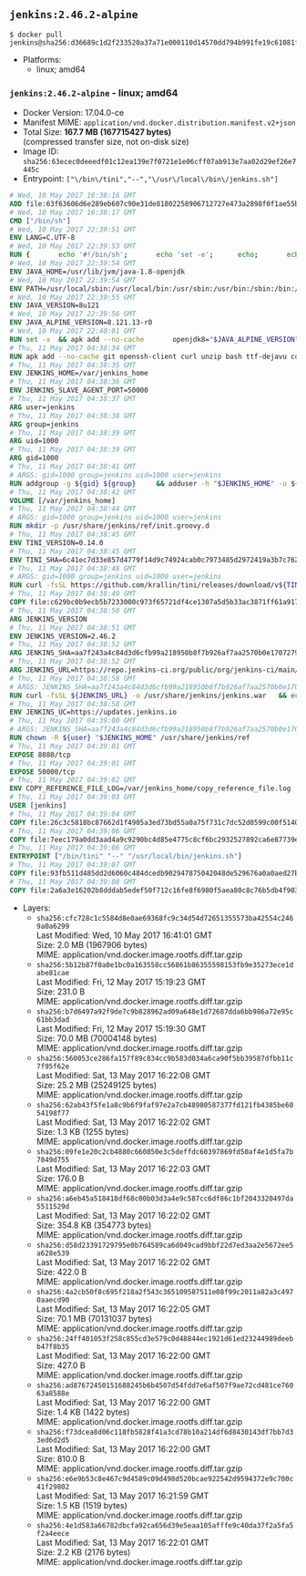 ## `jenkins:2.46.2-alpine`

```console
$ docker pull jenkins@sha256:d36689c1d2f233520a37a71e000110d14570dd794b991fe19c61081f28e35b17
```

-	Platforms:
	-	linux; amd64

### `jenkins:2.46.2-alpine` - linux; amd64

-	Docker Version: 17.04.0-ce
-	Manifest MIME: `application/vnd.docker.distribution.manifest.v2+json`
-	Total Size: **167.7 MB (167715427 bytes)**  
	(compressed transfer size, not on-disk size)
-	Image ID: `sha256:63ecec0deeedf01c12ea139e7f0721e1e06cff07ab913e7aa02d29ef26e7445c`
-	Entrypoint: `["\/bin\/tini","--","\/usr\/local\/bin\/jenkins.sh"]`

```dockerfile
# Wed, 10 May 2017 16:38:16 GMT
ADD file:63f63606d6e289eb607c90e31de81802258906712727e473a2898f0f1ae55bb5 in / 
# Wed, 10 May 2017 16:38:17 GMT
CMD ["/bin/sh"]
# Wed, 10 May 2017 22:39:51 GMT
ENV LANG=C.UTF-8
# Wed, 10 May 2017 22:39:53 GMT
RUN { 		echo '#!/bin/sh'; 		echo 'set -e'; 		echo; 		echo 'dirname "$(dirname "$(readlink -f "$(which javac || which java)")")"'; 	} > /usr/local/bin/docker-java-home 	&& chmod +x /usr/local/bin/docker-java-home
# Wed, 10 May 2017 22:39:54 GMT
ENV JAVA_HOME=/usr/lib/jvm/java-1.8-openjdk
# Wed, 10 May 2017 22:39:54 GMT
ENV PATH=/usr/local/sbin:/usr/local/bin:/usr/sbin:/usr/bin:/sbin:/bin:/usr/lib/jvm/java-1.8-openjdk/jre/bin:/usr/lib/jvm/java-1.8-openjdk/bin
# Wed, 10 May 2017 22:39:55 GMT
ENV JAVA_VERSION=8u121
# Wed, 10 May 2017 22:39:56 GMT
ENV JAVA_ALPINE_VERSION=8.121.13-r0
# Wed, 10 May 2017 22:40:01 GMT
RUN set -x 	&& apk add --no-cache 		openjdk8="$JAVA_ALPINE_VERSION" 	&& [ "$JAVA_HOME" = "$(docker-java-home)" ]
# Thu, 11 May 2017 04:38:34 GMT
RUN apk add --no-cache git openssh-client curl unzip bash ttf-dejavu coreutils
# Thu, 11 May 2017 04:38:35 GMT
ENV JENKINS_HOME=/var/jenkins_home
# Thu, 11 May 2017 04:38:36 GMT
ENV JENKINS_SLAVE_AGENT_PORT=50000
# Thu, 11 May 2017 04:38:37 GMT
ARG user=jenkins
# Thu, 11 May 2017 04:38:38 GMT
ARG group=jenkins
# Thu, 11 May 2017 04:38:39 GMT
ARG uid=1000
# Thu, 11 May 2017 04:38:39 GMT
ARG gid=1000
# Thu, 11 May 2017 04:38:41 GMT
# ARGS: gid=1000 group=jenkins uid=1000 user=jenkins
RUN addgroup -g ${gid} ${group}     && adduser -h "$JENKINS_HOME" -u ${uid} -G ${group} -s /bin/bash -D ${user}
# Thu, 11 May 2017 04:38:42 GMT
VOLUME [/var/jenkins_home]
# Thu, 11 May 2017 04:38:44 GMT
# ARGS: gid=1000 group=jenkins uid=1000 user=jenkins
RUN mkdir -p /usr/share/jenkins/ref/init.groovy.d
# Thu, 11 May 2017 04:38:45 GMT
ENV TINI_VERSION=0.14.0
# Thu, 11 May 2017 04:38:45 GMT
ENV TINI_SHA=6c41ec7d33e857d4779f14d9c74924cab0c7973485d2972419a3b7c7620ff5fd
# Thu, 11 May 2017 04:38:48 GMT
# ARGS: gid=1000 group=jenkins uid=1000 user=jenkins
RUN curl -fsSL https://github.com/krallin/tini/releases/download/v${TINI_VERSION}/tini-static-amd64 -o /bin/tini && chmod +x /bin/tini   && echo "$TINI_SHA  /bin/tini" | sha256sum -c -
# Thu, 11 May 2017 04:38:49 GMT
COPY file:c629bc0b9ecb5b7233000c973f65721df4ce1307a5d5b33ac3871ff61a9172ff in /usr/share/jenkins/ref/init.groovy.d/tcp-slave-agent-port.groovy 
# Thu, 11 May 2017 04:38:50 GMT
ARG JENKINS_VERSION
# Thu, 11 May 2017 04:38:51 GMT
ENV JENKINS_VERSION=2.46.2
# Thu, 11 May 2017 04:38:52 GMT
ARG JENKINS_SHA=aa7f243a4c84d3d6cfb99a218950b8f7b926af7aa2570b0e1707279d464472c7
# Thu, 11 May 2017 04:38:52 GMT
ARG JENKINS_URL=https://repo.jenkins-ci.org/public/org/jenkins-ci/main/jenkins-war/2.46.2/jenkins-war-2.46.2.war
# Thu, 11 May 2017 04:38:58 GMT
# ARGS: JENKINS_SHA=aa7f243a4c84d3d6cfb99a218950b8f7b926af7aa2570b0e1707279d464472c7 JENKINS_URL=https://repo.jenkins-ci.org/public/org/jenkins-ci/main/jenkins-war/2.46.2/jenkins-war-2.46.2.war gid=1000 group=jenkins uid=1000 user=jenkins
RUN curl -fsSL ${JENKINS_URL} -o /usr/share/jenkins/jenkins.war   && echo "${JENKINS_SHA}  /usr/share/jenkins/jenkins.war" | sha256sum -c -
# Thu, 11 May 2017 04:38:58 GMT
ENV JENKINS_UC=https://updates.jenkins.io
# Thu, 11 May 2017 04:39:00 GMT
# ARGS: JENKINS_SHA=aa7f243a4c84d3d6cfb99a218950b8f7b926af7aa2570b0e1707279d464472c7 JENKINS_URL=https://repo.jenkins-ci.org/public/org/jenkins-ci/main/jenkins-war/2.46.2/jenkins-war-2.46.2.war gid=1000 group=jenkins uid=1000 user=jenkins
RUN chown -R ${user} "$JENKINS_HOME" /usr/share/jenkins/ref
# Thu, 11 May 2017 04:39:01 GMT
EXPOSE 8080/tcp
# Thu, 11 May 2017 04:39:01 GMT
EXPOSE 50000/tcp
# Thu, 11 May 2017 04:39:02 GMT
ENV COPY_REFERENCE_FILE_LOG=/var/jenkins_home/copy_reference_file.log
# Thu, 11 May 2017 04:39:03 GMT
USER [jenkins]
# Thu, 11 May 2017 04:39:04 GMT
COPY file:26c3c5818bc87662d1f4905a3ed73bd55a0a75f731c7dc52d0599c00f51408e9 in /usr/local/bin/jenkins-support 
# Thu, 11 May 2017 04:39:06 GMT
COPY file:7eec179a0dd3aad4a9c9290bc4d85e4775c8cf6bc2932527892ca6e87739e474 in /usr/local/bin/jenkins.sh 
# Thu, 11 May 2017 04:39:06 GMT
ENTRYPOINT ["/bin/tini" "--" "/usr/local/bin/jenkins.sh"]
# Thu, 11 May 2017 04:39:07 GMT
COPY file:93fb511d485dd2d6060c484dcedb902947875042048de529676a0a0aed27b5a3 in /usr/local/bin/plugins.sh 
# Thu, 11 May 2017 04:39:08 GMT
COPY file:2a6a3e16202b8dddab5edef50f712c16fe8f6980f5aea80c8c76b5db4f903913 in /usr/local/bin/install-plugins.sh 
```

-	Layers:
	-	`sha256:cfc728c1c5584d8e0ae69368fc9c34d54d72651355573ba42554c2469a0a6299`  
		Last Modified: Wed, 10 May 2017 16:41:01 GMT  
		Size: 2.0 MB (1967906 bytes)  
		MIME: application/vnd.docker.image.rootfs.diff.tar.gzip
	-	`sha256:5b12b87f0a0e1bc0a163558cc56861b86355598153fb9e35273ece1dabe81cae`  
		Last Modified: Fri, 12 May 2017 15:19:23 GMT  
		Size: 231.0 B  
		MIME: application/vnd.docker.image.rootfs.diff.tar.gzip
	-	`sha256:b7d6497a92f9de7c9b828962ad09a648e1d72687dda6bb986a72e95c61bb3dad`  
		Last Modified: Fri, 12 May 2017 15:19:30 GMT  
		Size: 70.0 MB (70004148 bytes)  
		MIME: application/vnd.docker.image.rootfs.diff.tar.gzip
	-	`sha256:560053ce286fa157f89c834cc9b583d034a6ca90f5bb39587dfbb11c7f95f62e`  
		Last Modified: Sat, 13 May 2017 16:22:08 GMT  
		Size: 25.2 MB (25249125 bytes)  
		MIME: application/vnd.docker.image.rootfs.diff.tar.gzip
	-	`sha256:62ab43f5fe1a8c9b6f9faf97e2a7cb48980587377fd121fb4385be6054198f77`  
		Last Modified: Sat, 13 May 2017 16:22:02 GMT  
		Size: 1.3 KB (1255 bytes)  
		MIME: application/vnd.docker.image.rootfs.diff.tar.gzip
	-	`sha256:09fe1e20c2cb4880c660850e3c5deffdc60397869fd50af4e1d5fa7b7849d755`  
		Last Modified: Sat, 13 May 2017 16:22:03 GMT  
		Size: 176.0 B  
		MIME: application/vnd.docker.image.rootfs.diff.tar.gzip
	-	`sha256:a6eb45a518418df68c00b03d3a4e9c587cc6df86c1bf2043320497da5511529d`  
		Last Modified: Sat, 13 May 2017 16:22:02 GMT  
		Size: 354.8 KB (354773 bytes)  
		MIME: application/vnd.docker.image.rootfs.diff.tar.gzip
	-	`sha256:d58d23391729795e0b764589ca6d049cad9bbf22d7ed3aa2e5672ee5a628e539`  
		Last Modified: Sat, 13 May 2017 16:22:02 GMT  
		Size: 422.0 B  
		MIME: application/vnd.docker.image.rootfs.diff.tar.gzip
	-	`sha256:4a2cb50f8c695f218a2f543c365109587511e08f99c2011a82a3c4970aaecd90`  
		Last Modified: Sat, 13 May 2017 16:22:05 GMT  
		Size: 70.1 MB (70131037 bytes)  
		MIME: application/vnd.docker.image.rootfs.diff.tar.gzip
	-	`sha256:24ff401053f258c855cd3e579c0d48844ec1921d61ed23244989deebb47f8b35`  
		Last Modified: Sat, 13 May 2017 16:22:00 GMT  
		Size: 427.0 B  
		MIME: application/vnd.docker.image.rootfs.diff.tar.gzip
	-	`sha256:ad87672450151688245b6b4507d54fdd7e6af507f9ae72cd481ce76063a8588e`  
		Last Modified: Sat, 13 May 2017 16:22:00 GMT  
		Size: 1.4 KB (1422 bytes)  
		MIME: application/vnd.docker.image.rootfs.diff.tar.gzip
	-	`sha256:f73dcea8d06c118fb5828f41a3cd78b10a214df6d8430143df7bb7d33ed6d2d5`  
		Last Modified: Sat, 13 May 2017 16:22:00 GMT  
		Size: 810.0 B  
		MIME: application/vnd.docker.image.rootfs.diff.tar.gzip
	-	`sha256:e6e9b53c8e467c9d4589c09d498d520bcae922542d9594372e9c700c41f29802`  
		Last Modified: Sat, 13 May 2017 16:21:59 GMT  
		Size: 1.5 KB (1519 bytes)  
		MIME: application/vnd.docker.image.rootfs.diff.tar.gzip
	-	`sha256:4e1d583a66782dbcfa92ca656d39e5eaa105afffe9c40da37f2a5fa5f2a4eece`  
		Last Modified: Sat, 13 May 2017 16:22:01 GMT  
		Size: 2.2 KB (2176 bytes)  
		MIME: application/vnd.docker.image.rootfs.diff.tar.gzip

